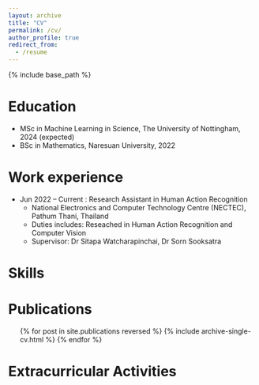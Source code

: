 ```yaml
---
layout: archive
title: "CV"
permalink: /cv/
author_profile: true
redirect_from:
  - /resume
---
```


{% include base_path %}

Education
======
* MSc in Machine Learning in Science, The University of Nottingham, 2024 (expected)
* BSc in Mathematics, Naresuan University, 2022

Work experience
======
* Jun 2022 – Current : Research Assistant in Human Action Recognition 
  * National Electronics and Computer Technology Centre (NECTEC), Pathum Thani, Thailand
  * Duties includes: Reseached in Human Action Recognition and Computer Vision
  * Supervisor: Dr Sitapa Watcharapinchai, Dr Sorn Sooksatra

<!-- * Fall 2015: Research Assistant
  * Github University
  * Duties included: Merging pull requests
  * Supervisor: Professor Hub

* Summer 2015: Research Assistant
  * Github University
  * Duties included: Tagging issues
  * Supervisor: Professor Git -->
  
Skills
======
<!-- * Skill 1
* Skill 2
  * Sub-skill 2.1
  * Sub-skill 2.2
  * Sub-skill 2.3
* Skill 3 -->

Publications
======
  <ul>{% for post in site.publications reversed %}
    {% include archive-single-cv.html %}
  {% endfor %}</ul>
  
  
Extracurricular Activities
======
<!-- * Currently signed in to 43 different slack teams -->
